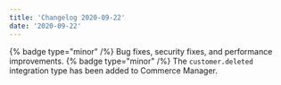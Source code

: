 ```yaml
---
title: 'Changelog 2020-09-22'
date: '2020-09-22'
---
```

{% badge type="minor" /%} Bug fixes, security fixes, and performance improvements.
{% badge type="minor" /%}  The `customer.deleted` integration type has been added to Commerce Manager.
